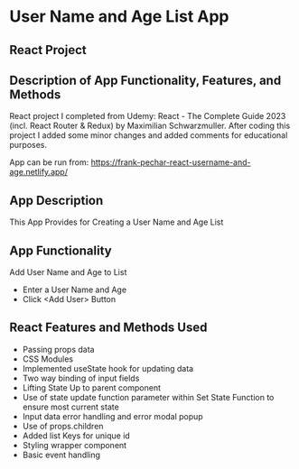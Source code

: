 # User Name and Age List App

## React Project

## Description of App Functionality, Features, and Methods

React project I completed from Udemy: React - The Complete Guide 2023 (incl. React Router & Redux) by Maximilian Schwarzmuller. After coding this project I added some minor changes and added comments for educational purposes.

App can be run from: https://frank-pechar-react-username-and-age.netlify.app/

## App Description

This App Provides for Creating a User Name and Age List

## App Functionality

Add User Name and Age to List

- Enter a User Name and Age
- Click &lt;Add User&gt; Button

## React Features and Methods Used

- Passing props data
- CSS Modules
- Implemented useState hook for updating data
- Two way binding of input fields
- Lifting State Up to parent component
- Use of state update function parameter within Set State Function to ensure most current state
- Input data error handling and error modal popup
- Use of props.children
- Added list Keys for unique id
- Styling wrapper component
- Basic event handling

